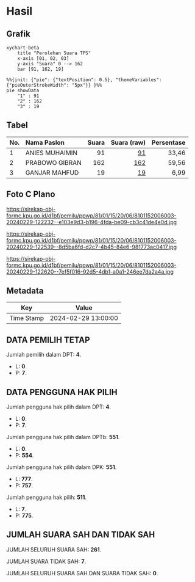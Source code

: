 # Hasil

## Grafik

```mermaid
xychart-beta
    title "Perolehan Suara TPS"
    x-axis [01, 02, 03]
    y-axis "Suara" 0 --> 162
    bar [91, 162, 19]
```

```mermaid
%%{init: {"pie": {"textPosition": 0.5}, "themeVariables": {"pieOuterStrokeWidth": "5px"}} }%%
pie showData
    "1" : 91
    "2" : 162
    "3" : 19
```

## Tabel

| No. | Nama Paslon    | Suara | Suara (raw) | Persentase |
|:--- |:-------------- | -----:| -----------:| ----------:|
| 1   | ANIES MUHAIMIN | 91    | [91][p-1]   | 33,46      |
| 2   | PRABOWO GIBRAN | 162   | [162][p-2]  | 59,56      |
| 3   | GANJAR MAHFUD  | 19    | [19][p-3]   | 6,99       |


[p-1]: https://github.com/gigit-pemilu/pemilu-2024-81-maluku/blob/main/pilpres/hitung-suara/sub/81-maluku/sub/01-maluku-tengah/sub/15-leihitu/sub/2006-asilulu/sub/003-tps/sub/paslon-1.txt
[p-2]: https://github.com/gigit-pemilu/pemilu-2024-81-maluku/blob/main/pilpres/hitung-suara/sub/81-maluku/sub/01-maluku-tengah/sub/15-leihitu/sub/2006-asilulu/sub/003-tps/sub/paslon-2.txt
[p-3]: https://github.com/gigit-pemilu/pemilu-2024-81-maluku/blob/main/pilpres/hitung-suara/sub/81-maluku/sub/01-maluku-tengah/sub/15-leihitu/sub/2006-asilulu/sub/003-tps/sub/paslon-3.txt

## Foto C Plano

https://sirekap-obj-formc.kpu.go.id/d1bf/pemilu/ppwp/81/01/15/20/06/8101152006003-20240229-122232--e103e9d3-b196-4fda-be09-cb3c41de4e0d.jpg

https://sirekap-obj-formc.kpu.go.id/d1bf/pemilu/ppwp/81/01/15/20/06/8101152006003-20240229-122539--8d5ba6fd-d2c7-4b45-84e6-981773ac0417.jpg

https://sirekap-obj-formc.kpu.go.id/d1bf/pemilu/ppwp/81/01/15/20/06/8101152006003-20240229-122620--7ef5f016-92d5-4db1-a0a1-246ee7da2a4a.jpg


## Metadata

| Key        | Value               |
| ---------- | ------------------- |
| Time Stamp | 2024-02-29 13:00:00 |


## DATA PEMILIH TETAP

Jumlah pemilih dalam DPT: **4**.
 * L: **0**.
 * P: **7**.

## DATA PENGGUNA HAK PILIH

Jumlah pengguna hak pilih dalam DPT: **4**.
 * L: **0**.
 * P: **7**.

Jumlah pengguna hak pilih dalam DPTb: **551**.
 * L: **0**.
 * P: **554**.

Jumlah pengguna hak pilih dalam DPK: **551**.
 * L: **777**.
 * P: **757**.

Jumlah pengguna hak pilih: **511**.
 * L: **7**.
 * P: **775**.

## JUMLAH SUARA SAH DAN TIDAK SAH

JUMLAH SELURUH SUARA SAH: **261**.

JUMLAH SUARA TIDAK SAH: **7**.

JUMLAH SELURUH SUARA SAH DAN SUARA TIDAK SAH: **0**.


